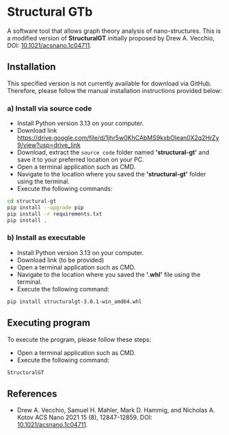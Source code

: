 # Structural GTb

A software tool that allows graph theory analysis of nano-structures. This is a modified version of **StructuralGT** initially proposed by Drew A. Vecchio, DOI: [10.1021/acsnano.1c04711](https://pubs.acs.org/doi/10.1021/acsnano.1c04711?ref=pdf).

## Installation

This specified version is not currently available for download via GitHub. Therefore, please follow the manual installation instructions provided below:

### a) Install via source code

* Install Python version 3.13 on your computer.
* Download link https://drive.google.com/file/d/1jhr5w0KhCAbMS9kxbOlean0X2q2HrZy9/view?usp=drive_link
* Download, extract the ```source code``` folder named **'structural-gt'** and save it to your preferred location on your PC.
* Open a terminal application such as CMD. 
* Navigate to the location where you saved the **'structural-gt'** folder using the terminal. 
* Execute the following commands:

```bash
cd structural-gt
pip install --upgrade pip
pip install -r requirements.txt
pip install .
```

### b) Install as executable

* Install Python version 3.13 on your computer.
* Download link (to be provided)
* Open a terminal application such as CMD. 
* Navigate to the location where you saved the **'.whl'** file using the terminal. 
* Execute the following command:

```bash
pip install structuralgt-3.0.1-win_amd64.whl
```

## Executing program

To execute the program, please follow these steps:

* Open a terminal application such as CMD.
* Execute the following command:

```bash
StructuralGT
```


## References
* Drew A. Vecchio, Samuel H. Mahler, Mark D. Hammig, and Nicholas A. Kotov
ACS Nano 2021 15 (8), 12847-12859. DOI: [10.1021/acsnano.1c04711](https://pubs.acs.org/doi/10.1021/acsnano.1c04711?ref=pdf).
